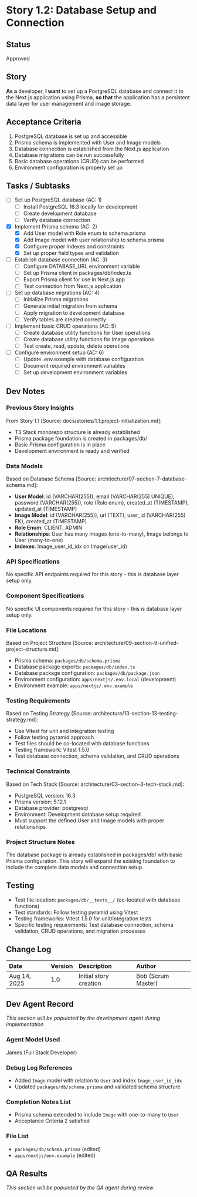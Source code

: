 # Story 1.2: Database Setup and Connection

## Status
Approved

## Story
**As a** developer,
**I want** to set up a PostgreSQL database and connect it to the Next.js application using Prisma,
**so that** the application has a persistent data layer for user management and image storage.

## Acceptance Criteria
1. PostgreSQL database is set up and accessible
2. Prisma schema is implemented with User and Image models
3. Database connection is established from the Next.js application
4. Database migrations can be run successfully
5. Basic database operations (CRUD) can be performed
6. Environment configuration is properly set up

## Tasks / Subtasks
- [ ] Set up PostgreSQL database (AC: 1)
  - [ ] Install PostgreSQL 16.3 locally for development
  - [ ] Create development database
  - [ ] Verify database connection
- [x] Implement Prisma schema (AC: 2)
  - [x] Add User model with Role enum to schema.prisma
  - [x] Add Image model with user relationship to schema.prisma
  - [x] Configure proper indexes and constraints
  - [x] Set up proper field types and validation
- [ ] Establish database connection (AC: 3)
  - [ ] Configure DATABASE_URL environment variable
  - [ ] Set up Prisma client in packages/db/index.ts
  - [ ] Export Prisma client for use in Next.js app
  - [ ] Test connection from Next.js application
- [ ] Set up database migrations (AC: 4)
  - [ ] Initialize Prisma migrations
  - [ ] Generate initial migration from schema
  - [ ] Apply migration to development database
  - [ ] Verify tables are created correctly
- [ ] Implement basic CRUD operations (AC: 5)
  - [ ] Create database utility functions for User operations
  - [ ] Create database utility functions for Image operations
  - [ ] Test create, read, update, delete operations
- [ ] Configure environment setup (AC: 6)
  - [ ] Update .env.example with database configuration
  - [ ] Document required environment variables
  - [ ] Set up development environment variables

## Dev Notes

### Previous Story Insights
From Story 1.1 [Source: docs/stories/1.1.project-initialization.md]:
- T3 Stack monorepo structure is already established
- Prisma package foundation is created in packages/db/
- Basic Prisma configuration is in place
- Development environment is ready and verified

### Data Models
Based on Database Schema [Source: architecture/07-section-7-database-schema.md]:
- **User Model**: id (VARCHAR(255)), email (VARCHAR(255) UNIQUE), password (VARCHAR(255)), role (Role enum), created_at (TIMESTAMP), updated_at (TIMESTAMP)
- **Image Model**: id (VARCHAR(255)), url (TEXT), user_id (VARCHAR(255) FK), created_at (TIMESTAMP)
- **Role Enum**: CLIENT, ADMIN
- **Relationships**: User has many Images (one-to-many), Image belongs to User (many-to-one)
- **Indexes**: Image_user_id_idx on Image(user_id)

### API Specifications
No specific API endpoints required for this story - this is database layer setup only.

### Component Specifications
No specific UI components required for this story - this is database layer setup only.

### File Locations
Based on Project Structure [Source: architecture/09-section-9-unified-project-structure.md]:
- Prisma schema: `packages/db/schema.prisma`
- Database package exports: `packages/db/index.ts`
- Database package configuration: `packages/db/package.json`
- Environment configuration: `apps/nextjs/.env.local` (development)
- Environment example: `apps/nextjs/.env.example`

### Testing Requirements
Based on Testing Strategy [Source: architecture/13-section-13-testing-strategy.md]:
- Use Vitest for unit and integration testing
- Follow testing pyramid approach
- Test files should be co-located with database functions
- Testing framework: Vitest 1.5.0
- Test database connection, schema validation, and CRUD operations

### Technical Constraints
Based on Tech Stack [Source: architecture/03-section-3-tech-stack.md]:
- PostgreSQL version: 16.3
- Prisma version: 5.12.1
- Database provider: postgresql
- Environment: Development database setup required
- Must support the defined User and Image models with proper relationships

### Project Structure Notes
The database package is already established in packages/db/ with basic Prisma configuration. This story will expand the existing foundation to include the complete data models and connection setup.

## Testing
- Test file location: `packages/db/__tests__/` (co-located with database functions)
- Test standards: Follow testing pyramid using Vitest
- Testing frameworks: Vitest 1.5.0 for unit/integration tests
- Specific testing requirements: Test database connection, schema validation, CRUD operations, and migration processes

## Change Log
| Date | Version | Description | Author |
| :--- | :--- | :--- | :--- |
| Aug 14, 2025 | 1.0 | Initial story creation | Bob (Scrum Master) |

## Dev Agent Record
*This section will be populated by the development agent during implementation*

### Agent Model Used
James (Full Stack Developer)

### Debug Log References
- Added `Image` model with relation to `User` and index `Image_user_id_idx`
- Updated `packages/db/schema.prisma` and validated schema structure

### Completion Notes List
- Prisma schema extended to include `Image` with one-to-many to `User`
- Acceptance Criteria 2 satisfied

### File List
- `packages/db/schema.prisma` (edited)
- `apps/nextjs/env.example` (edited)

## QA Results
*This section will be populated by the QA agent during review*
